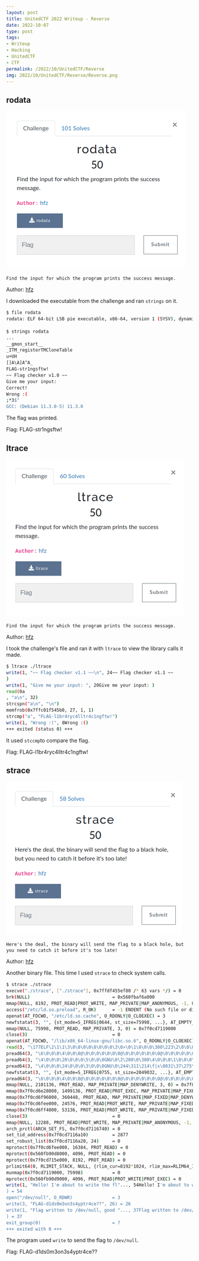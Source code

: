```yaml
---
layout: post
title: UnitedCTF 2022 Writeup - Reverse
date: 2022-10-07
type: post
tags:
- Writeup
- Hacking
- UnitedCTF
- CTF
permalink: /2022/10/UnitedCTF/Reverse
img: 2022/10/UnitedCTF/Reverse/Reverse.png
---
```


## rodata

![rodata](/assets/images/2022/10/UnitedCTF/Reverse/rodata.png "rodata")

```
Find the input for which the program prints the success message.
```

Author: [hfz](https://github.com/hfz1337)

I downloaded the executable from the challenge and ran `strings` on it.

```bash
$ file rodata                                   
rodata: ELF 64-bit LSB pie executable, x86-64, version 1 (SYSV), dynamically linked, interpreter /lib64/ld-linux-x86-64.so.2, BuildID[sha1]=7155669b4d056819c64fd2de4007b4d4fd83f81c, for GNU/Linux 3.2.0, stripped

$ strings rodata                                   
...
__gmon_start__
_ITM_registerTMCloneTable
u+UH
[]A\A]A^A_
FLAG-str1ngsftw!
~~ Flag checker v1.0 ~~
Give me your input: 
Correct!
Wrong :(
;*3$"
GCC: (Debian 11.3.0-5) 11.3.0
```

The flag was printed.

Flag: FLAG-str1ngsftw!

## ltrace

![ltrace](/assets/images/2022/10/UnitedCTF/Reverse/ltrace.png "ltrace")

```
Find the input for which the program prints the success message.
```

Author: [hfz](https://github.com/hfz1337)

I took the challenge's file and ran it with `ltrace` to view the library calls it made.

```bash
$ ltrace ./ltrace 
write(1, "~~ Flag checker v1.1 ~~\n", 24~~ Flag checker v1.1 ~~
)                                                                                                        = 24
write(1, "Give me your input: ", 20Give me your input: )                                                                                                             = 20
read(0a
, "a\n", 32)                                                                                                                               = 2
strcspn("a\n", "\n")                                                                                                                             = 1
memfrob(0x7ffc01f545b0, 27, 1, 1)                                                                                                                = 0x7ffc01f545b0
strcmp("a", "FLAG-l1br4ryc4lltr4c1ngftw!")                                                                                                       = 27
write(1, "Wrong :(", 8Wrong :()                                                                                                                          = 8
+++ exited (status 0) +++
```

It used `stccmp`to compare the flag.

Flag: FLAG-l1br4ryc4lltr4c1ngftw!

## strace

![strace](/assets/images/2022/10/UnitedCTF/Reverse/strace.png "strace")

```
Here's the deal, the binary will send the flag to a black hole, but you need to catch it before it's too late!
```

Author: [hfz](https://github.com/hfz1337)

Another binary file. This time I used `strace` to check system calls.

```bash
$ strace ./strace                                     
execve("./strace", ["./strace"], 0x7ffdf455ef80 /* 63 vars */) = 0
brk(NULL)                               = 0x560fbaf6a000
mmap(NULL, 8192, PROT_READ|PROT_WRITE, MAP_PRIVATE|MAP_ANONYMOUS, -1, 0) = 0x7f0cd712c000
access("/etc/ld.so.preload", R_OK)      = -1 ENOENT (No such file or directory)
openat(AT_FDCWD, "/etc/ld.so.cache", O_RDONLY|O_CLOEXEC) = 3
newfstatat(3, "", {st_mode=S_IFREG|0644, st_size=75998, ...}, AT_EMPTY_PATH) = 0
mmap(NULL, 75998, PROT_READ, MAP_PRIVATE, 3, 0) = 0x7f0cd7119000
close(3)                                = 0
openat(AT_FDCWD, "/lib/x86_64-linux-gnu/libc.so.6", O_RDONLY|O_CLOEXEC) = 3
read(3, "\177ELF\2\1\1\3\0\0\0\0\0\0\0\0\3\0>\0\1\0\0\0\300\223\2\0\0\0\0\0"..., 832) = 832
pread64(3, "\6\0\0\0\4\0\0\0@\0\0\0\0\0\0\0@\0\0\0\0\0\0\0@\0\0\0\0\0\0\0"..., 784, 64) = 784
pread64(3, "\4\0\0\0\20\0\0\0\5\0\0\0GNU\0\2\200\0\300\4\0\0\0\1\0\0\0\0\0\0\0", 32, 848) = 32
pread64(3, "\4\0\0\0\24\0\0\0\3\0\0\0GNU\0\244\311\214\f|x\0031\37\275\221\215\370\373\10\333"..., 68, 880) = 68
newfstatat(3, "", {st_mode=S_IFREG|0755, st_size=2049032, ...}, AT_EMPTY_PATH) = 0
pread64(3, "\6\0\0\0\4\0\0\0@\0\0\0\0\0\0\0@\0\0\0\0\0\0\0@\0\0\0\0\0\0\0"..., 784, 64) = 784
mmap(NULL, 2101136, PROT_READ, MAP_PRIVATE|MAP_DENYWRITE, 3, 0) = 0x7f0cd6e00000
mmap(0x7f0cd6e28000, 1499136, PROT_READ|PROT_EXEC, MAP_PRIVATE|MAP_FIXED|MAP_DENYWRITE, 3, 0x28000) = 0x7f0cd6e28000
mmap(0x7f0cd6f96000, 360448, PROT_READ, MAP_PRIVATE|MAP_FIXED|MAP_DENYWRITE, 3, 0x196000) = 0x7f0cd6f96000
mmap(0x7f0cd6fee000, 24576, PROT_READ|PROT_WRITE, MAP_PRIVATE|MAP_FIXED|MAP_DENYWRITE, 3, 0x1ed000) = 0x7f0cd6fee000
mmap(0x7f0cd6ff4000, 53136, PROT_READ|PROT_WRITE, MAP_PRIVATE|MAP_FIXED|MAP_ANONYMOUS, -1, 0) = 0x7f0cd6ff4000
close(3)                                = 0
mmap(NULL, 12288, PROT_READ|PROT_WRITE, MAP_PRIVATE|MAP_ANONYMOUS, -1, 0) = 0x7f0cd7116000
arch_prctl(ARCH_SET_FS, 0x7f0cd7116740) = 0
set_tid_address(0x7f0cd7116a10)         = 2877
set_robust_list(0x7f0cd7116a20, 24)     = 0
mprotect(0x7f0cd6fee000, 16384, PROT_READ) = 0
mprotect(0x560fb90d8000, 4096, PROT_READ) = 0
mprotect(0x7f0cd715e000, 8192, PROT_READ) = 0
prlimit64(0, RLIMIT_STACK, NULL, {rlim_cur=8192*1024, rlim_max=RLIM64_INFINITY}) = 0
munmap(0x7f0cd7119000, 75998)           = 0
mprotect(0x560fb90d9000, 4096, PROT_READ|PROT_WRITE|PROT_EXEC) = 0
write(1, "Hello! I'm about to write the fl"..., 54Hello! I'm about to write the flag... to /dev/null :)
) = 54
open("/dev/null", O_RDWR)               = 3
write(3, "FLAG-d1ds0m3on3s4yptr4ce??", 26) = 26
write(1, "Flag written to /dev/null, good "..., 37Flag written to /dev/null, good bye!
) = 37
exit_group(0)                           = ?
+++ exited with 0 +++
```

The program used `write` to send the flag to `/dev/null`. 

Flag: FLAG-d1ds0m3on3s4yptr4ce??